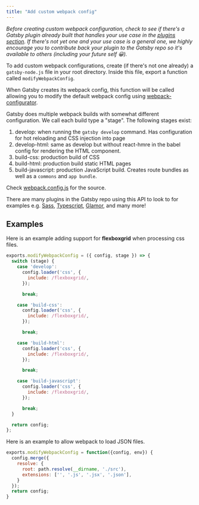 ```yaml
---
title: "Add custom webpack config"
---
```


_Before creating custom webpack configuration, check to see if there's a Gatsby
plugin already built that handles your use case in the [plugins section](/docs/plugins/).
If there's not yet one and your use case is a general one, we highly encourage
you to contribute back your plugin to the Gatsby repo so it's available to
others (including your future self 😀)._

To add custom webpack configurations, create (if there's not one already)
a `gatsby-node.js` file in your root directory.  Inside this file, export a function called `modifyWebpackConfig`.

When Gatsby creates its webpack config, this function will be called allowing you to modify the default
webpack config using [webpack-configurator](https://github.com/lewie9021/webpack-configurator).

Gatsby does multiple webpack builds with somewhat different configuration. We
call each build type a "stage". The following stages exist:

1. develop: when running the `gatsby develop` command. Has configuration for hot reloading and CSS injection into page
2. develop-html: same as develop but without react-hmre in the babel config for rendering the HTML component.
3. build-css: production build of CSS
4. build-html: production build static HTML pages
5. build-javascript: production JavaScript build. Creates route bundles as well as a `commons` and `app bundle`.

Check [webpack.config.js](https://github.com/gatsbyjs/gatsby/blob/master/packages/gatsby/src/utils/webpack.config.js) for the source.

There are many plugins in the Gatsby repo using this API to look to for examples e.g. [Sass](/packages/gatsby-plugin-sass/), [Typescript](/packages/gatsby-plugin-typescript/), [Glamor](/packages/gatsby-plugin-glamor/), and many more!


## Examples

Here is an example adding support for **flexboxgrid** when processing css files.

```js
exports.modifyWebpackConfig = ({ config, stage }) => {
  switch (stage) {
    case 'develop':
      config.loader('css', {
        include: /flexboxgrid/,
      });

      break;

    case 'build-css':
      config.loader('css', {
        include: /flexboxgrid/,
      });

      break;

    case 'build-html':
      config.loader('css', {
        include: /flexboxgrid/,
      });

      break;

    case 'build-javascript':
      config.loader('css', {
        include: /flexboxgrid/,
      });

      break;
  }

  return config;
};
```

Here is an example to allow webpack to load JSON files.

```js
exports.modifyWebpackConfig = function({config, env}) {
  config.merge({
    resolve: {
      root: path.resolve(__dirname, './src'),
      extensions: ['', '.js', '.jsx', '.json'],
    }
  });
  return config;
}
```
